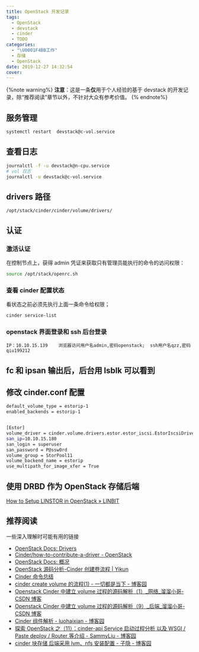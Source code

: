 ```yaml
---
title: OpenStack 开发记录
tags:
  - OpenStack
  - devstack
  - cinder
  - TODO
categories:
  - "\U0001F4BB工作"
  - 存储
  - OpenStack
date: 2019-12-27 14:32:54
cover:
---
```

{%note warning%}
**注意**：这是一条**仅**用于个人经验的基于 devstack 的开发记录，除“推荐阅读”章节以外，不针对大众有参考价值。
{% endnote%}

## 服务管理

```bash
systemctl restart  devstack@c-vol.service
```

## 查看日志

```bash
journalctl -f -u devstack@n-cpu.service
# vol 日志
journalctl -u devstack@c-vol.service

```

## drivers 路径
```plain
/opt/stack/cinder/cinder/volume/drivers/
```
## 认证

###  激活认证
在控制节点上，获得 admin 凭证来获取只有管理员能执行的命令的访问权限：
```bash
source /opt/stack/openrc.sh
```
### 查看 cinder 配置状态
看状态之前必须先执行上面一条命令给权限；

```bash
cinder service-list
```

### openstack 界面登录和 ssh 后台登录
```plain
IP：10.10.15.139    浏览器访问用户名admin,密码openstack;  ssh用户名qzz,密码qiu199212
```

## fc 和 ipsan 输出后，后台用 lsblk 可以看到

## 修改 cinder.conf 配置

```bash
default_volume_type = estorip-1
enabled_backends = estorip-1


[Estor]
volume_driver = cinder.volume.drivers.estor.estor_iscsi.EstorIscsiDriver
san_ip=10.10.15.180
san_login = superuser
san_password = P@ssw0rd
volume_group = StorPool11
volume_backend_name = estorip
use_multipath_for_image_xfer = True
```
## 使用 DRBD 作为 OpenStack 存储后端
[How to Setup LINSTOR in OpenStack » LINBIT](https://www.linbit.com/how-to-setup-linstor-in-openstack/)
## 推荐阅读

一些深入理解时可能有用的链接
- [OpenStack Docs: Drivers](https://docs.openstack.org/cinder/latest/contributor/drivers.html)
- [Cinder/how-to-contribute-a-driver - OpenStack](https://wiki.openstack.org/wiki/Cinder/how-to-contribute-a-driver)
- [OpenStack Docs: 概况](https://docs.openstack.org/liberty/zh_CN/install-guide-rdo/overview.html)
- [OpenStack 源码分析-Cinder 创建卷流程 | Yikun](http://yikun.github.io/2016/02/14/OpenStack%E6%BA%90%E7%A0%81%E5%88%86%E6%9E%90-Cinder%E5%88%9B%E5%BB%BA%E5%8D%B7%E6%B5%81%E7%A8%8B/)
- [Cinder 命令总结](https://blog.csdn.net/qq806692341/article/details/52397440)
- [cinder create volume 的流程(1) - 一切都是当下 - 博客园](https://www.cnblogs.com/potato-chip/p/10305835.html)
- [Openstack Cinder 中建立 volume 过程的源码解析（1）_网络_溜溜小哥-CSDN 博客](https://blog.csdn.net/gaoxingnengjisuan/article/details/22518045)
- [Openstack Cinder 中建立 volume 过程的源码解析（9）_后端_溜溜小哥-CSDN 博客](https://blog.csdn.net/gaoxingnengjisuan/article/details/23794279)
- [Cinder 组件解析 - luohaixian - 博客园](https://www.cnblogs.com/luohaixian/p/8134967.html)
- [探索 OpenStack 之（11）：cinder-api Service 启动过程分析 以及 WSGI / Paste deploy / Router 等介绍 - SammyLiu - 博客园](https://www.cnblogs.com/sammyliu/p/4272611.html)
- [cinder 块存储 后端采用 lvm、nfs 安装配置 - 子隐 - 博客园](https://www.cnblogs.com/elvi/p/7735881.html)
